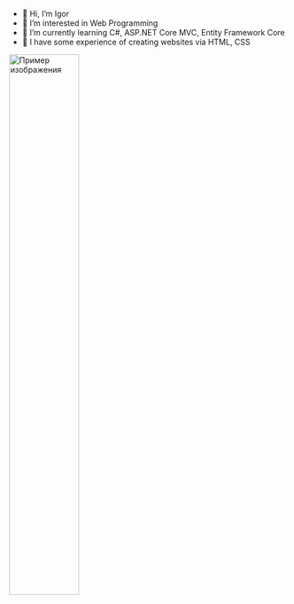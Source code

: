 - 👋 Hi, I’m Igor
- 👀 I’m interested in Web Programming
- 🌱 I’m currently learning C#, ASP.NET Core MVC, Entity Framework Core
- 💼 I have some experience of creating websites via HTML, CSS

<!---
zerjg/zerjg is a ✨ special ✨ repository because its `README.md` (this file) appears on your GitHub profile.
You can click the Preview link to take a look at your changes.
--->

<img src="/images/example.png" alt="Пример изображения" width="50%" height="50%">
